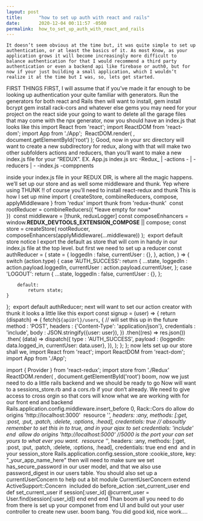 ```yaml
---
layout: post
title:      "how to set up auth with react and rails"
date:       2020-12-04 00:11:57 -0500
permalink:  how_to_set_up_auth_with_react_and_rails
---
```




	It doesn’t seem obvious at the time but, it was quite simple to set up authentication, or at least the basics of it. As most Know, as your application grows it will become increasingly more difficult to balance authentication for that I would recommend a third party authentication or even a backend api like firebase or auth0, but for now if your just building a small application, which I wouldn’t realize it at the time but I was, so, lets get started. 
FIRST THINGS FIRST, I will assume that if you’ve made it far enough to be looking up authentication your quite familiar with generators. Run the generators for both react and Rails then will want to install,
gem install bcrypt
gem install rack-cors
and whatever else gems you may need for your project
on the react side your going to want to delete all the garage files that may come with the npx generator, now you should have an index.js that looks like this 
import React from 'react';
import ReactDOM from 'react-dom';
import App from './App';
​
ReactDOM.render(
        <App />,
    document.getElementById('root')
);
Good, now in your src directory will want to create a new subdirectory for redux, along with that will make two other subfolders actions and reducers, than you’ll want to make a new index.js file for your “REDUX”. 
EX.
App.js
index.js
src
    -Redux_
       |
        -actions
            -<empty>
                |
        -reducers
                |
            -<empty>
        -index.js
    -comppnents
    
inside your index.js file in your REDUX DIR, is where all the magic happens. we’ll set up our store and as well some middleware and thunk. Yep where using THUNK !! 
of course you’ll need to install
react-redux and thunk
This is how I set up mine
import { createStore, combineReducers, compose, applyMiddleware } from 'redux'
import thunk from 'redux-thunk'
​
const rootReducer = combineReducers({
    \*leave empty for now*\
})
​
const middleware = [thunk, reduxLogger]
const composeEnhancers = window.__REDUX_DEVTOOLS_EXTENSION_COMPOSE__ || compose;
​
const store = createStore(
  rootReducer,
  composeEnhancers(applyMiddleware(...middleware))
);
​
export default store
notice I export the default as store that will com in handy in our index.js file at the top level.
but first we need to set up a reducer
const authReducer = (
    state = {
        loggedIn       : false,
        currentUser    : {},
    },
    action,
) => {
    switch (action.type) {
        case 'AUTH_SUCCESS':
            return {
                ...state,
                loggedIn    : action.payload.loggedIn,
                currentUser : action.payload.currentUser,
            };
        case 'LOGOUT':
            return {
                ...state,
                loggedIn    : false,
                currentUser : {},
            };
            
        default:
            return state;
    }
};
​
export default authReducer;
next will want to set our action creator 
with thunk it looks a little like this 
export const signup = (user) => {
    return (dispatch) => {
        fetch(`${apiUrl}/users`, { // will set this up in the future
            method      : 'POST',
            headers     : {'Content-Type': 'application/json'},
            credentials : 'include',
            body        : JSON.stringify({user: user}),
        })
            .then((res) => res.json())
            .then(
                (data) =>
                    dispatch({
                        type    : 'AUTH_SUCCESS',
                        payload : {loggedIn: data.logged_in, currentUser: data.user},
                    }),
            );
    };
};
now lets set up our store shall we, 
import React from 'react';
import ReactDOM from 'react-dom';
import App from './App';
 
import { Provider } from 'react-redux';
import store from './Redux'
​
ReactDOM.render(
    <Provider store={store}>
        <App />
    </Provider>,
    document.getElementById('root')
boom, now we just need to do a little rails backend and we should be ready to go
Now will want to a sessions_store.rb and a cors.rb if your don’t already.
We need to give access to cross orgin so that cors will know what we are working with for our front end and backend
Rails.application.config.middleware.insert_before 0, Rack::Cors do
  allow do
    origins 'http://localhost:3000'
​
    resource '*',
      headers: :any,
      methods: [:get, :post, :put, :patch, :delete, :options, :head],
      credentials: true // absoultly remember to set this in to true, and in your ajax to set credentials: 'include'
  end
​
  allow do
    origins 'http://localhost:5000' //5000 is the port your can set yours to what ever you want.
​
    resource '*',
      headers: :any,
      methods: [:get, :post, :put, :patch, :delete, :options, :head],
      credentials: true
  end
end
​
and in your session_store 
Rails.application.config.session_store :cookie_store, key: "_your_app_name_here"
then will need to make sure we set has_secure_password in our user model, and that we also use password_digest in our users table. You should also set up a currentUserConcern to help out a bit
module CurrentUserConcern 
  extend ActiveSupport::Concern
​
  included do
    before_action :set_current_user
  end
​
  def set_current_user
    if session[:user_id]
      @current_user = User.find(session[:user_id])
    end
  end
end
Than boom all you need to do from there is set up your componet from end UI and build out your user controller to create new user. boom bang. You did good kid, nice work….
